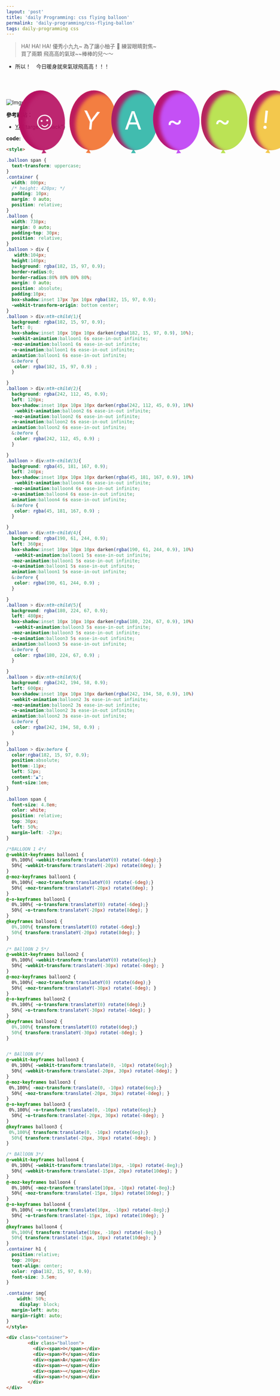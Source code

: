 ```yaml
---
layout: 'post'
title: 'daily Programming: css flying balloon'
permalink: 'daily-programming/css-flying-ballon'
tags: daily-programming css
---
```


> HA! HA! HA! 優秀小九九~ 為了讓小柚子 :baby: 練習眼睛對焦~ <br/>
  買了兩顆 飛高高的氣球~~棒棒的兒～～



- 所以！　今日暖身就來氣球飛高高！！！


<style>

.balloon span {
  text-transform: uppercase;  
}
.container {
  width: 800px;
  /* height: 420px; */
  padding: 10px;
  margin: 0 auto;
  position: relative;
}
.balloon { 
  width: 738px;
  margin: 0 auto;
  padding-top: 30px;
  position: relative;
}
.balloon > div {
   width:104px;
  height:140px; 
  background: rgba(182, 15, 97, 0.9);
  border-radius:0;
  border-radius:80% 80% 80% 80%;
  margin: 0 auto;
  position: absolute;
  padding:10px;
  box-shadow:inset 17px 7px 10px rgba(182, 15, 97, 0.9); 
  -webkit-transform-origin: bottom center; 
}
.balloon > div:nth-child(1){
  background: rgba(182, 15, 97, 0.9);
  left: 0; 
  box-shadow:inset 10px 10px 10px darken(rgba(182, 15, 97, 0.9), 10%);
  -webkit-animation:balloon1 6s ease-in-out infinite;
  -moz-animation:balloon1 6s ease-in-out infinite;
  -o-animation:balloon1 6s ease-in-out infinite;
  animation:balloon1 6s ease-in-out infinite;
  &:before { 
   color: rgba(182, 15, 97, 0.9) ;
  }

}
.balloon > div:nth-child(2){
  background: rgba(242, 112, 45, 0.9);
  left: 120px; 
  box-shadow:inset 10px 10px 10px darken(rgba(242, 112, 45, 0.9), 10%);
   -webkit-animation:balloon2 6s ease-in-out infinite;
  -moz-animation:balloon2 6s ease-in-out infinite;
  -o-animation:balloon2 6s ease-in-out infinite;
  animation:balloon2 6s ease-in-out infinite;
  &:before { 
   color: rgba(242, 112, 45, 0.9) ;
  }

}
.balloon > div:nth-child(3){
  background: rgba(45, 181, 167, 0.9);
  left: 240px; 
  box-shadow:inset 10px 10px 10px darken(rgba(45, 181, 167, 0.9), 10%);
   -webkit-animation:balloon4 6s ease-in-out infinite;
  -moz-animation:balloon4 6s ease-in-out infinite;
  -o-animation:balloon4 6s ease-in-out infinite;
  animation:balloon4 6s ease-in-out infinite;
  &:before { 
   color: rgba(45, 181, 167, 0.9) ;
  }

}
.balloon > div:nth-child(4){
  background: rgba(190, 61, 244, 0.9);
  left: 360px; 
  box-shadow:inset 10px 10px 10px darken(rgba(190, 61, 244, 0.9), 10%); 
   -webkit-animation:balloon1 5s ease-in-out infinite;
  -moz-animation:balloon1 5s ease-in-out infinite;
  -o-animation:balloon1 5s ease-in-out infinite;
  animation:balloon1 5s ease-in-out infinite;
  &:before { 
   color: rgba(190, 61, 244, 0.9) ;
  }

}
.balloon > div:nth-child(5){
  background: rgba(180, 224, 67, 0.9);
  left: 480px; 
  box-shadow:inset 10px 10px 10px darken(rgba(180, 224, 67, 0.9), 10%);
   -webkit-animation:balloon3 5s ease-in-out infinite;
  -moz-animation:balloon3 5s ease-in-out infinite;
  -o-animation:balloon3 5s ease-in-out infinite;
  animation:balloon3 5s ease-in-out infinite;
  &:before { 
   color: rgba(180, 224, 67, 0.9) ;
  }

}
.balloon > div:nth-child(6){
  background: rgba(242, 194, 58, 0.9);
  left: 600px; 
  box-shadow:inset 10px 10px 10px darken(rgba(242, 194, 58, 0.9), 10%);
  -webkit-animation:balloon2 3s ease-in-out infinite;
  -moz-animation:balloon2 3s ease-in-out infinite;
  -o-animation:balloon2 3s ease-in-out infinite;
  animation:balloon2 3s ease-in-out infinite;
  &:before { 
   color: rgba(242, 194, 58, 0.9) ; 
  }

}
.balloon > div:before {
  color:rgba(182, 15, 97, 0.9);
  position:absolute;
  bottom:-11px;
  left: 52px;  
  content:"▲";
  font-size:1em;
}

.balloon span {
  font-size: 4.8em;
  color: white;
  position: relative;
  top: 30px;
  left: 50%;
  margin-left: -27px; 
} 

/*BALLOON 1 4*/
@-webkit-keyframes balloon1 {
  0%,100%{ -webkit-transform:translateY(0) rotate(-6deg);}
  50%{ -webkit-transform:translateY(-20px) rotate(8deg); }
}
@-moz-keyframes balloon1 {
  0%,100%{ -moz-transform:translateY(0) rotate(-6deg);}
  50%{ -moz-transform:translateY(-20px) rotate(8deg); }
}
@-o-keyframes balloon1 {
  0%,100%{ -o-transform:translateY(0) rotate(-6deg);}
  50%{ -o-transform:translateY(-20px) rotate(8deg); }
}
@keyframes balloon1 {
  0%,100%{ transform:translateY(0) rotate(-6deg);}
  50%{ transform:translateY(-20px) rotate(8deg); }
}

/* BAllOON 2 5*/
@-webkit-keyframes balloon2 {
  0%,100%{ -webkit-transform:translateY(0) rotate(6eg);}
  50%{ -webkit-transform:translateY(-30px) rotate(-8deg); }
}
@-moz-keyframes balloon2 {
  0%,100%{ -moz-transform:translateY(0) rotate(6deg);}
  50%{ -moz-transform:translateY(-30px) rotate(-8deg); }
}
@-o-keyframes balloon2 {
  0%,100%{ -o-transform:translateY(0) rotate(6deg);}
  50%{ -o-transform:translateY(-30px) rotate(-8deg); }
}
@keyframes balloon2 {
  0%,100%{ transform:translateY(0) rotate(6deg);}
  50%{ transform:translateY(-30px) rotate(-8deg); }
}


/* BAllOON 0*/
@-webkit-keyframes balloon3 {
  0%,100%{ -webkit-transform:translate(0, -10px) rotate(6eg);}
  50%{ -webkit-transform:translate(-20px, 30px) rotate(-8deg); }
}
@-moz-keyframes balloon3 {
 0%,100%{ -moz-transform:translate(0, -10px) rotate(6eg);}
  50%{ -moz-transform:translate(-20px, 30px) rotate(-8deg); }
}
@-o-keyframes balloon3 {
 0%,100%{ -o-transform:translate(0, -10px) rotate(6eg);}
  50%{ -o-transform:translate(-20px, 30px) rotate(-8deg); }
}
@keyframes balloon3 {
 0%,100%{ transform:translate(0, -10px) rotate(6eg);}
  50%{ transform:translate(-20px, 30px) rotate(-8deg); }
}

/* BAllOON 3*/
@-webkit-keyframes balloon4 {
  0%,100%{ -webkit-transform:translate(10px, -10px) rotate(-8eg);}
  50%{ -webkit-transform:translate(-15px, 20px) rotate(10deg); }
} 
@-moz-keyframes balloon4 {
  0%,100%{ -moz-transform:translate(10px, -10px) rotate(-8eg);}
  50%{ -moz-transform:translate(-15px, 10px) rotate(10deg); }
}
@-o-keyframes balloon4 {
  0%,100%{ -o-transform:translate(10px, -10px) rotate(-8eg);}
  50%{ -o-transform:translate(-15px, 10px) rotate(10deg); }
}
@keyframes balloon4 {
  0%,100%{ transform:translate(10px, -10px) rotate(-8eg);}
  50%{ transform:translate(-15px, 10px) rotate(10deg); }
}
.container h1 {
  position:relative;
  top: 200px;
  text-align: center;
  color: rgba(182, 15, 97, 0.9);
  font-size: 3.5em;
}

.container img{
    width: 50%;
     display: block;
  margin-left: auto;
  margin-right: auto;
}
</style>

<div class="container">
        <div class="balloon">
          <div><span>☺</span></div>
          <div><span>Y</span></div>
          <div><span>A</span></div>
          <div><span>~</span></div>
          <div><span>~</span></div>
          <div><span>!</span></div>
        </div>
</div>

![Imgur](https://i.imgur.com/1ytm9qP.jpg)
    
__參考網站：__
   - [YA](https://codepen.io/wearebold/pen/tDJLr){:target="_back"}

__code:__
~~~html
<style>

.balloon span {
  text-transform: uppercase;  
}
.container {
  width: 800px;
  /* height: 420px; */
  padding: 10px;
  margin: 0 auto;
  position: relative;
}
.balloon { 
  width: 738px;
  margin: 0 auto;
  padding-top: 30px;
  position: relative;
}
.balloon > div {
   width:104px;
  height:140px; 
  background: rgba(182, 15, 97, 0.9);
  border-radius:0;
  border-radius:80% 80% 80% 80%;
  margin: 0 auto;
  position: absolute;
  padding:10px;
  box-shadow:inset 17px 7px 10px rgba(182, 15, 97, 0.9); 
  -webkit-transform-origin: bottom center; 
}
.balloon > div:nth-child(1){
  background: rgba(182, 15, 97, 0.9);
  left: 0; 
  box-shadow:inset 10px 10px 10px darken(rgba(182, 15, 97, 0.9), 10%);
  -webkit-animation:balloon1 6s ease-in-out infinite;
  -moz-animation:balloon1 6s ease-in-out infinite;
  -o-animation:balloon1 6s ease-in-out infinite;
  animation:balloon1 6s ease-in-out infinite;
  &:before { 
   color: rgba(182, 15, 97, 0.9) ;
  }

}
.balloon > div:nth-child(2){
  background: rgba(242, 112, 45, 0.9);
  left: 120px; 
  box-shadow:inset 10px 10px 10px darken(rgba(242, 112, 45, 0.9), 10%);
   -webkit-animation:balloon2 6s ease-in-out infinite;
  -moz-animation:balloon2 6s ease-in-out infinite;
  -o-animation:balloon2 6s ease-in-out infinite;
  animation:balloon2 6s ease-in-out infinite;
  &:before { 
   color: rgba(242, 112, 45, 0.9) ;
  }

}
.balloon > div:nth-child(3){
  background: rgba(45, 181, 167, 0.9);
  left: 240px; 
  box-shadow:inset 10px 10px 10px darken(rgba(45, 181, 167, 0.9), 10%);
   -webkit-animation:balloon4 6s ease-in-out infinite;
  -moz-animation:balloon4 6s ease-in-out infinite;
  -o-animation:balloon4 6s ease-in-out infinite;
  animation:balloon4 6s ease-in-out infinite;
  &:before { 
   color: rgba(45, 181, 167, 0.9) ;
  }

}
.balloon > div:nth-child(4){
  background: rgba(190, 61, 244, 0.9);
  left: 360px; 
  box-shadow:inset 10px 10px 10px darken(rgba(190, 61, 244, 0.9), 10%); 
   -webkit-animation:balloon1 5s ease-in-out infinite;
  -moz-animation:balloon1 5s ease-in-out infinite;
  -o-animation:balloon1 5s ease-in-out infinite;
  animation:balloon1 5s ease-in-out infinite;
  &:before { 
   color: rgba(190, 61, 244, 0.9) ;
  }

}
.balloon > div:nth-child(5){
  background: rgba(180, 224, 67, 0.9);
  left: 480px; 
  box-shadow:inset 10px 10px 10px darken(rgba(180, 224, 67, 0.9), 10%);
   -webkit-animation:balloon3 5s ease-in-out infinite;
  -moz-animation:balloon3 5s ease-in-out infinite;
  -o-animation:balloon3 5s ease-in-out infinite;
  animation:balloon3 5s ease-in-out infinite;
  &:before { 
   color: rgba(180, 224, 67, 0.9) ;
  }

}
.balloon > div:nth-child(6){
  background: rgba(242, 194, 58, 0.9);
  left: 600px; 
  box-shadow:inset 10px 10px 10px darken(rgba(242, 194, 58, 0.9), 10%);
  -webkit-animation:balloon2 3s ease-in-out infinite;
  -moz-animation:balloon2 3s ease-in-out infinite;
  -o-animation:balloon2 3s ease-in-out infinite;
  animation:balloon2 3s ease-in-out infinite;
  &:before { 
   color: rgba(242, 194, 58, 0.9) ; 
  }

}
.balloon > div:before {
  color:rgba(182, 15, 97, 0.9);
  position:absolute;
  bottom:-11px;
  left: 52px;  
  content:"▲";
  font-size:1em;
}

.balloon span {
  font-size: 4.8em;
  color: white;
  position: relative;
  top: 30px;
  left: 50%;
  margin-left: -27px; 
} 

/*BALLOON 1 4*/
@-webkit-keyframes balloon1 {
  0%,100%{ -webkit-transform:translateY(0) rotate(-6deg);}
  50%{ -webkit-transform:translateY(-20px) rotate(8deg); }
}
@-moz-keyframes balloon1 {
  0%,100%{ -moz-transform:translateY(0) rotate(-6deg);}
  50%{ -moz-transform:translateY(-20px) rotate(8deg); }
}
@-o-keyframes balloon1 {
  0%,100%{ -o-transform:translateY(0) rotate(-6deg);}
  50%{ -o-transform:translateY(-20px) rotate(8deg); }
}
@keyframes balloon1 {
  0%,100%{ transform:translateY(0) rotate(-6deg);}
  50%{ transform:translateY(-20px) rotate(8deg); }
}

/* BAllOON 2 5*/
@-webkit-keyframes balloon2 {
  0%,100%{ -webkit-transform:translateY(0) rotate(6eg);}
  50%{ -webkit-transform:translateY(-30px) rotate(-8deg); }
}
@-moz-keyframes balloon2 {
  0%,100%{ -moz-transform:translateY(0) rotate(6deg);}
  50%{ -moz-transform:translateY(-30px) rotate(-8deg); }
}
@-o-keyframes balloon2 {
  0%,100%{ -o-transform:translateY(0) rotate(6deg);}
  50%{ -o-transform:translateY(-30px) rotate(-8deg); }
}
@keyframes balloon2 {
  0%,100%{ transform:translateY(0) rotate(6deg);}
  50%{ transform:translateY(-30px) rotate(-8deg); }
}


/* BAllOON 0*/
@-webkit-keyframes balloon3 {
  0%,100%{ -webkit-transform:translate(0, -10px) rotate(6eg);}
  50%{ -webkit-transform:translate(-20px, 30px) rotate(-8deg); }
}
@-moz-keyframes balloon3 {
 0%,100%{ -moz-transform:translate(0, -10px) rotate(6eg);}
  50%{ -moz-transform:translate(-20px, 30px) rotate(-8deg); }
}
@-o-keyframes balloon3 {
 0%,100%{ -o-transform:translate(0, -10px) rotate(6eg);}
  50%{ -o-transform:translate(-20px, 30px) rotate(-8deg); }
}
@keyframes balloon3 {
 0%,100%{ transform:translate(0, -10px) rotate(6eg);}
  50%{ transform:translate(-20px, 30px) rotate(-8deg); }
}

/* BAllOON 3*/
@-webkit-keyframes balloon4 {
  0%,100%{ -webkit-transform:translate(10px, -10px) rotate(-8eg);}
  50%{ -webkit-transform:translate(-15px, 20px) rotate(10deg); }
} 
@-moz-keyframes balloon4 {
  0%,100%{ -moz-transform:translate(10px, -10px) rotate(-8eg);}
  50%{ -moz-transform:translate(-15px, 10px) rotate(10deg); }
}
@-o-keyframes balloon4 {
  0%,100%{ -o-transform:translate(10px, -10px) rotate(-8eg);}
  50%{ -o-transform:translate(-15px, 10px) rotate(10deg); }
}
@keyframes balloon4 {
  0%,100%{ transform:translate(10px, -10px) rotate(-8eg);}
  50%{ transform:translate(-15px, 10px) rotate(10deg); }
}
.container h1 {
  position:relative;
  top: 200px;
  text-align: center;
  color: rgba(182, 15, 97, 0.9);
  font-size: 3.5em;
}

.container img{
    width: 50%;
     display: block;
  margin-left: auto;
  margin-right: auto;
}
</style>

<div class="container">
        <div class="balloon">
          <div><span>☺</span></div>
          <div><span>Y</span></div>
          <div><span>A</span></div>
          <div><span>~</span></div>
          <div><span>~</span></div>
          <div><span>!</span></div>
        </div>
</div>
~~~